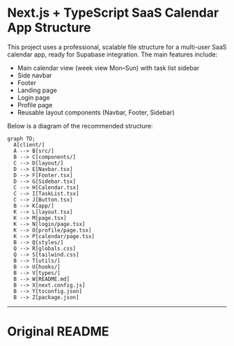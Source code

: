 # Next.js + TypeScript SaaS Calendar App Structure

This project uses a professional, scalable file structure for a multi-user SaaS calendar app, ready for Supabase integration. The main features include:

- Main calendar view (week view Mon–Sun) with task list sidebar
- Side navbar
- Footer
- Landing page
- Login page
- Profile page
- Reusable layout components (Navbar, Footer, Sidebar)

Below is a diagram of the recommended structure:

```mermaid
graph TD;
  A[client/]
  A --> B[src/]
  B --> C[components/]
  C --> D[layout/]
  D --> E[Navbar.tsx]
  D --> F[Footer.tsx]
  D --> G[Sidebar.tsx]
  C --> H[Calendar.tsx]
  C --> I[TaskList.tsx]
  C --> J[Button.tsx]
  B --> K[app/]
  K --> L[layout.tsx]
  K --> M[page.tsx]
  K --> N[login/page.tsx]
  K --> O[profile/page.tsx]
  K --> P[calendar/page.tsx]
  B --> Q[styles/]
  Q --> R[globals.css]
  Q --> S[tailwind.css]
  B --> T[utils/]
  B --> U[hooks/]
  B --> V[types/]
  B --> W[README.md]
  B --> X[next.config.js]
  B --> Y[tsconfig.json]
  B --> Z[package.json]
```

---

# Original README 